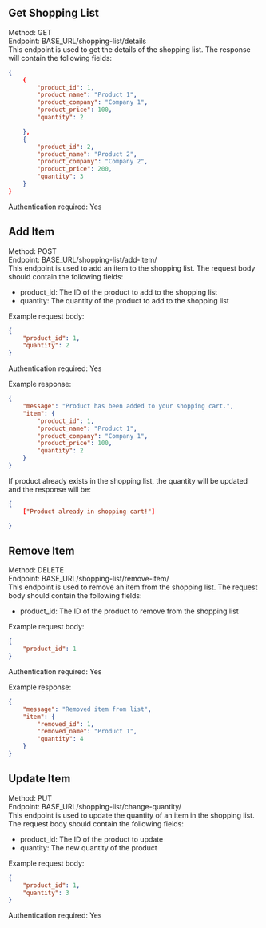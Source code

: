 ## Get Shopping List
Method: GET \
Endpoint: BASE_URL/shopping-list/details \
This endpoint is used to get the details of the shopping list. The response will contain the following fields:
```json
{
    {
        "product_id": 1,
        "product_name": "Product 1",
        "product_company": "Company 1",
        "product_price": 100,
        "quantity": 2

    },
    {
        "product_id": 2,
        "product_name": "Product 2",
        "product_company": "Company 2",
        "product_price": 200,
        "quantity": 3
    }
}
```
Authentication required: Yes


## Add Item
Method: POST \
Endpoint: BASE_URL/shopping-list/add-item/ \
This endpoint is used to add an item to the shopping list. The request body should contain the following fields:
- product_id: The ID of the product to add to the shopping list
- quantity: The quantity of the product to add to the shopping list

Example request body:
```json
{
    "product_id": 1,
    "quantity": 2
}
```
Authentication required: Yes

Example response:
```json
{
    "message": "Product has been added to your shopping cart.",
    "item": {
        "product_id": 1,
        "product_name": "Product 1",
        "product_company": "Company 1",
        "product_price": 100,
        "quantity": 2
    }
}
```

If product already exists in the shopping list, the quantity will be updated and the response will be:
```json
{
    ["Product already in shopping cart!"]

}
```

## Remove Item
Method: DELETE \
Endpoint: BASE_URL/shopping-list/remove-item/ \
This endpoint is used to remove an item from the shopping list. The request body should contain the following fields:
- product_id: The ID of the product to remove from the shopping list

Example request body:
```json
{
    "product_id": 1
}
```
Authentication required: Yes

Example response:
```json
{
    "message": "Removed item from list",
    "item": {
        "removed_id": 1,
        "removed_name": "Product 1",
        "quantity": 4
    }
}
```

## Update Item
Method: PUT \
Endpoint: BASE_URL/shopping-list/change-quantity/ \
This endpoint is used to update the quantity of an item in the shopping list. The request body should contain the following fields:
- product_id: The ID of the product to update
- quantity: The new quantity of the product

Example request body:
```json
{
    "product_id": 1,
    "quantity": 3
}
```
Authentication required: Yes
